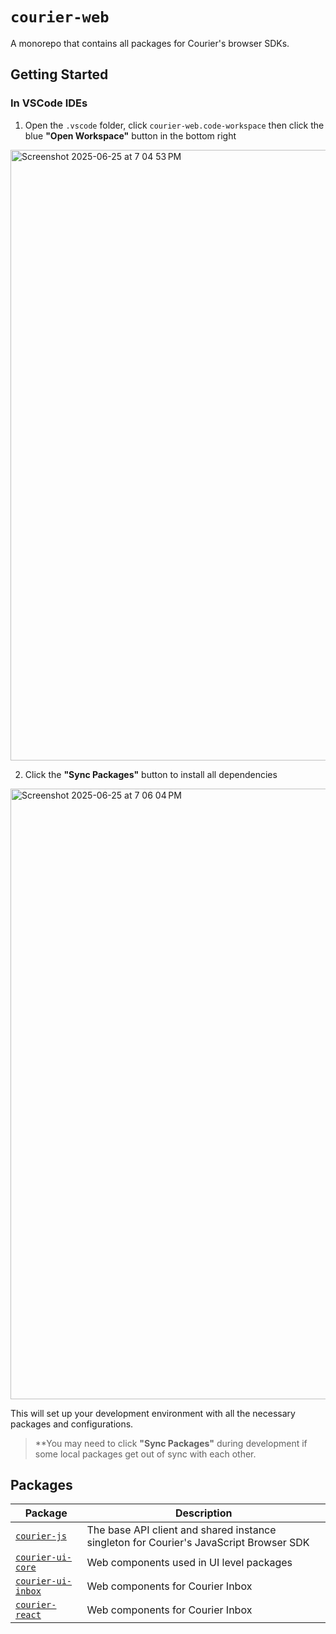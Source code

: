 # `courier-web`

A monorepo that contains all packages for Courier's browser SDKs.

## Getting Started

### In VSCode IDEs

1. Open the `.vscode` folder, click `courier-web.code-workspace` then click the blue **"Open Workspace"** button in the bottom right
<img width="977" alt="Screenshot 2025-06-25 at 7 04 53 PM" src="https://github.com/user-attachments/assets/0d7d1a5f-6664-4b9f-8071-26d1e7521cba" />

2. Click the **"Sync Packages"** button to install all dependencies
<img width="977" alt="Screenshot 2025-06-25 at 7 06 04 PM" src="https://github.com/user-attachments/assets/8326a66d-2d8a-4831-880a-d165e48a7fa4" />

This will set up your development environment with all the necessary packages and configurations.

> **You may need to click **"Sync Packages"** during development if some local packages get out of sync with each other.

## Packages

| Package | Description |
|---------|-------------|
| [`courier-js`](./@trycourier/courier-js/README.md) | The base API client and shared instance singleton for Courier's JavaScript Browser SDK |
| [`courier-ui-core`](./@trycourier/courier-ui-core/README.md) | Web components used in UI level packages |
| [`courier-ui-inbox`](./@trycourier/courier-ui-inbox/README.md) | Web components for Courier Inbox |
| [`courier-react`](./@trycourier/courier-react/README.md) | Web components for Courier Inbox |
